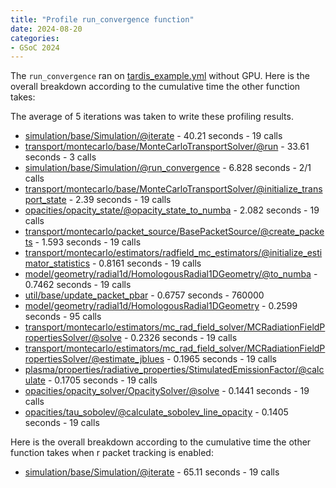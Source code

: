```yaml
---
title: "Profile run_convergence function"
date: 2024-08-20
categories:
- GSoC 2024
---
```


The `run_convergence` ran on [tardis_example.yml](https://raw.githubusercontent.com/tardis-sn/tardis/master/docs/tardis_example.yml) without GPU. Here is the overall breakdown according to the cumulative time the other function takes: 

The average of 5 iterations was taken to write these profiling results. 

* [simulation/base/Simulation/@iterate](https://github.com/tardis-sn/tardis/blob/be4ec9a4f9423392bc1aa4a6f3316267faa70093/tardis/simulation/base.py#L449) - 40.21 seconds - 19 calls
* [transport/montecarlo/base/MonteCarloTransportSolver/@run](https://github.com/tardis-sn/tardis/blob/be4ec9a4f9423392bc1aa4a6f3316267faa70093/tardis/transport/montecarlo/base.py#L147) - 33.61 seconds - 3 calls
* [simulation/base/Simulation/@run_convergence](https://github.com/tardis-sn/tardis/blob/be4ec9a4f9423392bc1aa4a6f3316267faa70093/tardis/simulation/base.py#L524) - 6.828 seconds - 2/1 calls
* [transport/montecarlo/base/MonteCarloTransportSolver/@initialize_transport_state](https://github.com/tardis-sn/tardis/blob/be4ec9a4f9423392bc1aa4a6f3316267faa70093/tardis/transport/montecarlo/base.py#L97) - 2.39 seconds - 19 calls
* [opacities/opacity_state/@opacity_state_to_numba](https://github.com/tardis-sn/tardis/blob/be4ec9a4f9423392bc1aa4a6f3316267faa70093/tardis/opacities/opacity_state.py#L210) - 2.082 seconds - 19 calls
* [transport/montecarlo/packet_source/BasePacketSource/@create_packets](https://github.com/tardis-sn/tardis/blob/be4ec9a4f9423392bc1aa4a6f3316267faa70093/tardis/transport/montecarlo/packet_source.py#L59) - 1.593 seconds - 19 calls
* [transport/montecarlo/estimators/radfield_mc_estimators/@initialize_estimator_statistics](https://github.com/tardis-sn/tardis/blob/be4ec9a4f9423392bc1aa4a6f3316267faa70093/tardis/transport/montecarlo/estimators/radfield_mc_estimators.py#L7) - 0.8161 seconds - 19 calls
* [model/geometry/radial1d/HomologousRadial1DGeometry/@to_numba](https://github.com/tardis-sn/tardis/blob/be4ec9a4f9423392bc1aa4a6f3316267faa70093/tardis/model/geometry/radial1d.py#L169) - 0.7462 seconds - 19 calls
* [util/base/update_packet_pbar](https://github.com/tardis-sn/tardis/blob/be4ec9a4f9423392bc1aa4a6f3316267faa70093/tardis/util/base.py#L662) - 0.6757 seconds - 760000
* [model/geometry/radial1d/HomologousRadial1DGeometry](https://github.com/tardis-sn/tardis/blob/be4ec9a4f9423392bc1aa4a6f3316267faa70093/tardis/model/geometry/radial1d.py#L128) - 0.2599 seconds - 95 calls
* [transport/montecarlo/estimators/mc_rad_field_solver/MCRadiationFieldPropertiesSolver/@solve](https://github.com/tardis-sn/tardis/blob/be4ec9a4f9423392bc1aa4a6f3316267faa70093/tardis/transport/montecarlo/estimators/mc_rad_field_solver.py#L30) - 0.2326 seconds - 19 calls
* [transport/montecarlo/estimators/mc_rad_field_solver/MCRadiationFieldPropertiesSolver/@estimate_jblues](https://github.com/tardis-sn/tardis/blob/be4ec9a4f9423392bc1aa4a6f3316267faa70093/tardis/transport/montecarlo/estimators/mc_rad_field_solver.py#L90) - 0.1965 seconds - 19 calls
* [plasma/properties/radiative_properties/StimulatedEmissionFactor/@calculate](https://github.com/tardis-sn/tardis/blob/be4ec9a4f9423392bc1aa4a6f3316267faa70093/tardis/plasma/properties/radiative_properties.py#L70) - 0.1705 seconds - 19 calls
* [opacities/opacity_solver/OpacitySolver/@solve](https://github.com/tardis-sn/tardis/blob/be4ec9a4f9423392bc1aa4a6f3316267faa70093/tardis/opacities/opacity_solver.py#L29) - 0.1441 seconds - 19 calls
* [opacities/tau_sobolev/@calculate_sobolev_line_opacity](https://github.com/tardis-sn/tardis/blob/be4ec9a4f9423392bc1aa4a6f3316267faa70093/tardis/opacities/tau_sobolev.py#L20) - 0.1405 seconds - 19 calls


Here is the overall breakdown according to the cumulative time the other function takes when r packet tracking is enabled:

* [simulation/base/Simulation/@iterate](https://github.com/tardis-sn/tardis/blob/be4ec9a4f9423392bc1aa4a6f3316267faa70093/tardis/simulation/base.py#L449) - 65.11 seconds - 19 calls
